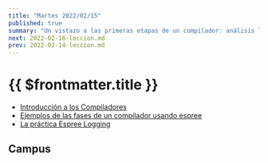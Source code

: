 ```yaml
---
title: "Martes 2022/02/15"
published: true
summary: "Un vistazo a las primeras etapas de un compilador: análisis léxico"
next: 2022-02-16-leccion.md
prev: 2022-02-14-leccion.md
---
```


# {{ $frontmatter.title }}

* [Introducción a los Compiladores](https://docs.google.com/presentation/d/1N8h99dXzud9HzH8XY6QCZSmATCAWXtZebuqRTiy8qMU/edit?usp=sharing)
* [Ejemplos de las fases de un compilador usando espree](/temas/introduccion-a-pl/esprima.html#repl-example)
* [La práctica Espree Logging](/practicas/esprima-logging.html)

## Campus

<campus-virtual></campus-virtual>

